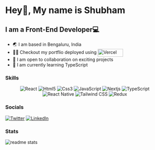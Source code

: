 Hey👋, My name is Shubham
=======================
## I am a Front-End Developer💻
* 🌏 I am based in Bengaluru, India
* 🧑‍💻 Checkout my portflio deployed using <a target="_blank" rel="noreferrer" href='https://shubhamprakashdev.vercel.app/'><img align='center' width="80" height="25" src='https://img.shields.io/badge/Vercel-000000?style=for-the-badge&logo=vercel&logoColor=white' alt='Vercel'/></a>
* 🤝 I am open to collaboration on exciting projects
* 📖 I am currently learning TypeScript

### Skills
<p align='center'>
<img src='https://img.shields.io/badge/React-20232A?style=for-the-badge&logo=react&logoColor=61DAFB' alt='React'/>
<img src='https://img.shields.io/badge/HTML5-E34F26?style=for-the-badge&logo=html5&logoColor=white' alt='Html5'/>
<img src='https://img.shields.io/badge/CSS3-1572B6?style=for-the-badge&logo=css3&logoColor=white' alt='Css3'/>
<img src='https://img.shields.io/badge/JavaScript-F7DF1E?style=for-the-badge&logo=JavaScript&logoColor=white' alt='JavaScript'/>
<img src='https://img.shields.io/badge/Next.js-000?logo=nextdotjs&logoColor=fff&style=for-the-badge' alt='Nextjs'/>
<img src='https://img.shields.io/badge/TypeScript-007ACC?style=for-the-badge&logo=typescript&logoColor=white' alt='TypeScript'/>
<img src='https://img.shields.io/badge/React_Native-20232A?style=for-the-badge&logo=react&logoColor=61DAFB' alt='React Native'/>
<img src='https://img.shields.io/badge/Tailwind_CSS-38B2AC?style=for-the-badge&logo=tailwind-css&logoColor=white' alt='Tailwind CSS'/>
<img src='https://img.shields.io/badge/Redux-593D88?style=for-the-badge&logo=redux&logoColor=white' alt='Redux'/>
</p>

### Socials
<p align='left'> 
<a target="_blank" rel="noreferrer" href='https://twitter.com/Shub4am/'><img src='https://img.shields.io/badge/Twitter-1DA1F2?style=for-the-badge&logo=twitter&logoColor=white' alt='Twitter'/></a>
<a target="_blank" rel="noreferrer" href='https://www.linkedin.com/in/shub4am/'><img src='https://img.shields.io/badge/LinkedIn-0077B5?style=for-the-badge&logo=linkedin&logoColor=white' alt='LinkedIn'/></a>
</p>

### Stats
<p align='left'> 

<img src='https://github-readme-stats.vercel.app/api?username=shub4am&theme=white' alt='readme stats'/>
</p>
